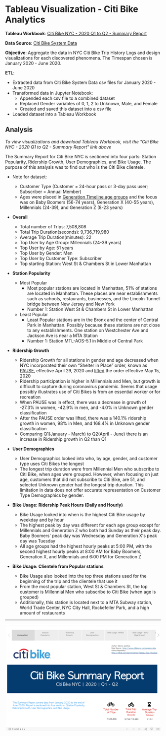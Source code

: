 # Tableau Visualization - Citi Bike Analytics

**Tableau Workbook**: [Citi Bike NYC - 2020 Q1 to Q2 - Summary Report](https://public.tableau.com/profile/diannejardinez#!/vizhome/UCB-CitiBikeNYC-2020Q1Q2-SummaryReport-Final/CitiBikeSummaryReport-2020-Q1Q2)

**Data Source**: [Citi Bike System Data](https://www.citibikenyc.com/system-data)


**Objective**: Aggregate the data in NYC Citi Bike Trip History Logs and design visualizations for each discovered phenomena. The Timespan chosen is January 2020 - June 2020.

**ETL**: 
- Extracted data from Citi Bike System Data csv files for January 2020 - June 2020
- Transformed data in Jupyter Notebook:
	- Appended each csv file to a combined dataset
	- Replaced Gender variables of 0, 1, 2 to Unknown, Male, and Female
	- Created and saved this dataset into a csv file
- Loaded dataset into a Tableau Workbook


## Analysis
*To view visualizations and download Tableau Workbook, visit the "Citi Bike NYC - 2020 Q1 to Q2 - Summary Report" link above*

The Summary Report for Citi Bike NYC is sectioned into four parts: Station Popularity, Ridership Growth, User Demographics, and Bike Usage. The purpose of this analysis was to find out who is the Citi Bike clientele.
- Note for dataset: 
	- Customer Type (Customer = 24-hour pass or 3-day pass user; Subscriber = Annual Member)
	- Ages were placed in [Generation Timeline age groups](https://commons.wikimedia.org/wiki/File:Generation_timeline.svg) and the focus was on Baby Boomers (56-74 years), Generation X (40-55 years), Millennials (24-39), and Generation Z (8-23 years)

- **Overall**
	- Total number of Trips: 7,508,808
	- Total Trip Duration(seconds): 9,736,719,980
	- Average Trip Duration(minutes): 22
	- Top User by Age Group: Millennials (24-39 years)
	- Top User by Age: 51 years
	- Top User by Gender: Men
	- Top User by Customer Type: Subscriber
	- Top starting Station: West St & Chambers St in Lower Manhattan

- **Station Popularity**
	- Most Popular
		- Most popular stations are located in Manhattan, 51% of stations are located in Manhattan. These places are near establishments such as schools, restaurants, businesses, and the Lincoln Tunnel bridge between New Jersey and New York 
		- Number 1: Station West St & Chambers St in Lower Manhattan
	- Least Popular
		- Least Popular stations are in the Bronx and the center of Central Park in Manhattan. Possibly because these stations are not close to any establishments. One station on Westchester Ave and Jackson Ave is near a MTA Station 
		- Number 1: Station MTL-AOS-5.1 in Middle of Central Park

- **Ridership Growth**
	- Ridership Growth for all stations in gender and age decreased when NYC incorporated their own “Shelter in Place” order, known as [PAUSE](https://ny.curbed.com/2020/3/20/21187022/coronavirus-new-york-shutdown-shelter-in-place), effective April 29, 2020 and [lifted](https://www.nbcnewyork.com/news/local/shutdown-extended-in-nyc-suburbs-5-regions-enter-1st-reopening-phase-friday/2418251/) the order effective May 15, 2020
	- Ridership participation is higher in Millennials and Men, but growth is difficult to capture during coronavirus pandemic. Seems that usage possibly illustrates use of Citi Bikes is from an essential worker or for recreation
	- When PAUSE was in effect, there was a decrease in growth of -27.3% in women, -42.9% in men, and -4.0% in Unknown gender classification
	- After the PAUSE order was lifted, there was a 140.1% ridership growth in women, 98% in Men, and 168.4% in Unknown gender classification
	- Comparing Q1(January - March) to Q2(April - June) there is an increase in Ridership growth in Q2 than Q1

- **User Demographics**
	- User Demographics looked into who, by age, gender, and customer type uses Citi Bikes the longest
	- The longest trip duration were from Millennial Men who subscribe to Citi Bike, when ages were grouped. However, when focusing on just age, customers that did not subscribe to Citi Bike, are 51, and selected Unknown gender had the longest trip duration. This limitation in data does not offer accurate representation on Customer Type Demographics by gender.

- **Bike Usage: Ridership Peak Hours (Daily and Hourly)**
	- Bike Usage looked into when is the highest Citi Bike usage by weekday and by hour
	- The highest peak by day was different for each age group except for Millennials and Generation Z who both had Sunday as their peak day. Baby Boomers' peak day was Wednesday and Generation X's peak day was Tuesday
	- All age groups had the highest hourly peaks at 5:00 PM, with the second highest hourly peaks at 8:00 AM for Baby Boomers, Generation X, and Millennials and 6:00 PM for Generation Z

- **Bike Usage: Clientele from Popular stations**
	- Bike Usage also looked into the top three stations used for the beginning of the trip and the clientele that use it
	- From the most popular station, West St & Chambers St, the top customer is Millennial Men who subscribe to Citi Bike (when age is grouped)
	- Additionally, this station is located next to a MTA Subway station, World Trade Center, NYC City Hall, Rockefeller Park, and a high amount of restaurants
	

---

![](https://github.com/diannejardinez/Tableau-Data-Visualization/blob/master/Summary-Report-Cover.png)